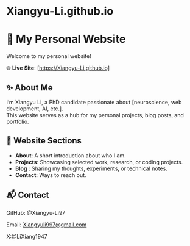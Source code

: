 # Xiangyu-Li.github.io
# 🚀 My Personal Website

Welcome to my personal website!

🌐 **Live Site**: [https://Xiangyu-Li.github.io]

## ✨ About Me
I’m Xiangyu Li, a PhD candidate passionate about [neuroscience, web development, AI, etc.].  
This website serves as a hub for my personal projects, blog posts, and portfolio.

## 🧠 Website Sections
- **About**: A short introduction about who I am.
- **Projects**: Showcasing selected work, research, or coding projects.
- **Blog** : Sharing my thoughts, experiments, or technical notes.
- **Contact**: Ways to reach out.

## 📬 Contact
GitHub: @Xiangyu-Li97

Email: Xiangyuli997@gmail.com

X:@LiXiang1947
